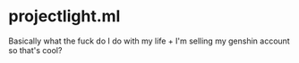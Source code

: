 # projectlight.ml
Basically what the fuck do I do with my life + I'm selling my genshin account so that's cool?

